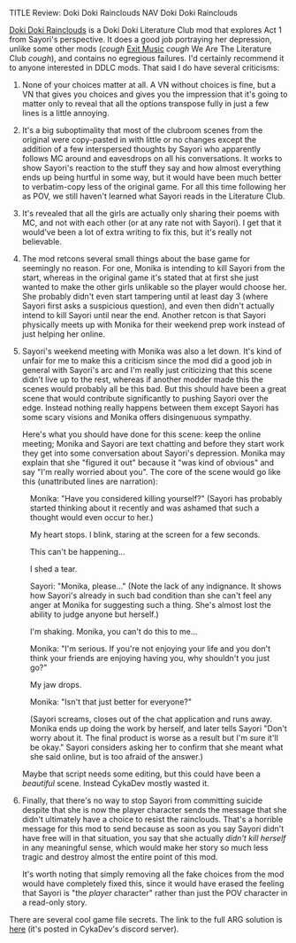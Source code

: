 TITLE Review: Doki Doki Rainclouds
NAV Doki Doki Rainclouds

[Doki Doki Rainclouds](https://www.cykadev.com/rainclouds) is a Doki Doki Literature Club mod that explores Act 1 from Sayori's perspective. It does a good job portraying her depression, unlike some other mods (*cough* [Exit Music](exit_music) *cough* We Are The Literature Club *cough*), and contains no egregious failures. I'd certainly recommend it to anyone interested in DDLC mods. That said I do have several criticisms:

1. None of your choices matter at all. A VN without choices is fine, but a VN that gives you choices and gives you the impression that it's going to matter only to reveal that all the options transpose fully in just a few lines is a little annoying.

2. It's a big suboptimality that most of the clubroom scenes from the original were copy-pasted in with little or no changes except the addition of a few interspersed thoughts by Sayori who apparently follows MC around and eavesdrops on all his conversations. It works to show Sayori's reaction to the stuff they say and how almost everything ends up being hurtful in some way, but it would have been much better to verbatim-copy less of the original game. For all this time following her as POV, we still haven't learned what Sayori reads in the Literature Club.

3. It's revealed that all the girls are actually only sharing their poems with MC, and not with each other (or at any rate not with Sayori). I get that it would've been a lot of extra writing to fix this, but it's really not believable.

4. The mod retcons several small things about the base game for seemingly no reason. For one, Monika is intending to kill Sayori from the start, whereas in the original game it's stated that at first she just wanted to make the other girls unlikable so the player would choose her. She probably didn't even start tampering until at least day 3 (where Sayori first asks a suspicious question), and even then didn't actually intend to kill Sayori until near the end. Another retcon is that Sayori physically meets up with Monika for their weekend prep work instead of just helping her online.

5. Sayori's weekend meeting with Monika was also a let down. It's kind of unfair for me to make this a criticism since the mod did a good job in general with Sayori's arc and I'm really just criticizing that this scene didn't live up to the rest, whereas if another modder made this the scenes would probably all be this bad. But this should have been a great scene that would contribute significantly to pushing Sayori over the edge. Instead nothing really happens between them except Sayori has some scary visions and Monika offers disingenuous sympathy.

	Here's what you should have done for this scene: keep the online meeting; Monika and Sayori are text chatting and before they start work they get into some conversation about Sayori's depression. Monika may explain that she "figured it out" because it "was kind of obvious" and say "I'm really worried about you". The core of the scene would go like this (unattributed lines are narration):

	<div style="margin-left: 1em;">

	Monika: "Have you considered killing yourself?" (Sayori has probably started thinking about it recently and was ashamed that such a thought would even occur to her.)

	My heart stops. I blink, staring at the screen for a few seconds.

	This can't be happening...

	I shed a tear.

	Sayori: "Monika, please..." (Note the lack of any indignance. It shows how Sayori's already in such bad condition than she can't feel any anger at Monika for suggesting such a thing. She's almost lost the ability to judge anyone but herself.)

	I'm shaking. Monika, you can't do this to me...

	Monika: "I'm serious. If you're not enjoying your life and you don't think your friends are enjoying having you, why shouldn't you just go?"

	My jaw drops.

	Monika: "Isn't that just better for everyone?"

	(Sayori screams, closes out of the chat application and runs away. Monika ends up doing the work by herself, and later tells Sayori "Don't worry about it. The final product is worse as a result but I'm sure it'll be okay." Sayori considers asking her to confirm that she meant what she said online, but is too afraid of the answer.)

	</div>

	Maybe that script needs some editing, but this could have been a *beautiful* scene. Instead CykaDev mostly wasted it.

6. Finally, that there's no way to stop Sayori from committing suicide despite that she is now the player character sends the message that she didn't ultimately have a choice to resist the rainclouds. That's a horrible message for this mod to send because as soon as you say Sayori didn't have free will in that situation, you say that she actually *didn't kill herself* in any meaningful sense, which would make her story so much less tragic and destroy almost the entire point of this mod.

	It's worth noting that simply removing all the fake choices from the mod would have completely fixed this, since it would have erased the feeling that Sayori is "the *player* character" rather than just the POV character in a read-only story.

There are several cool game file secrets. The link to the full ARG solution is [here](https://docs.google.com/document/d/1ea0uLSf2NabSjX63Izji4FlVHz17intFU2qixx8MPvg/edit) (it's posted in CykaDev's discord server).
